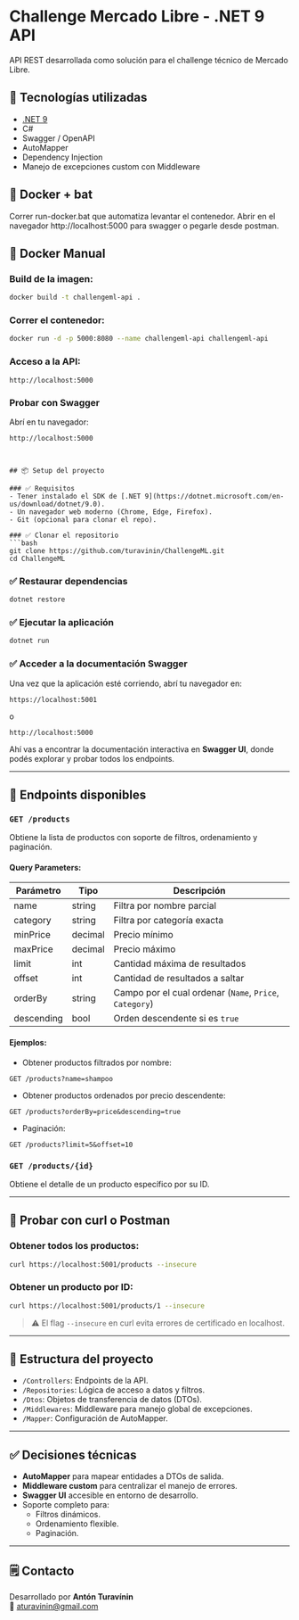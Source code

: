 
# Challenge Mercado Libre - .NET 9 API

API REST desarrollada como solución para el challenge técnico de Mercado Libre.

## 🚀 Tecnologías utilizadas

- [.NET 9](https://learn.microsoft.com/en-us/dotnet/core/whats-new/dotnet-9)
- C#
- Swagger / OpenAPI
- AutoMapper
- Dependency Injection
- Manejo de excepciones custom con Middleware

## 🐳 Docker + bat
Correr run-docker.bat que automatiza levantar el contenedor. 
Abrir en el navegador http://localhost:5000 para swagger o pegarle desde postman. 


## 🐳 Docker Manual

### Build de la imagen:
```bash
docker build -t challengeml-api .
```

### Correr el contenedor:
```bash
docker run -d -p 5000:8080 --name challengeml-api challengeml-api
```

### Acceso a la API:
```
http://localhost:5000
```

### Probar con Swagger
Abrí en tu navegador:
```
http://localhost:5000



## 📦 Setup del proyecto 

### ✅ Requisitos
- Tener instalado el SDK de [.NET 9](https://dotnet.microsoft.com/en-us/download/dotnet/9.0).
- Un navegador web moderno (Chrome, Edge, Firefox).
- Git (opcional para clonar el repo).

### ✅ Clonar el repositorio
```bash
git clone https://github.com/turavinin/ChallengeML.git
cd ChallengeML
```

### ✅ Restaurar dependencias
```bash
dotnet restore
```

### ✅ Ejecutar la aplicación
```bash
dotnet run
```

### ✅ Acceder a la documentación Swagger
Una vez que la aplicación esté corriendo, abrí tu navegador en:

```
https://localhost:5001
```
o
```
http://localhost:5000
```

Ahí vas a encontrar la documentación interactiva en **Swagger UI**, donde podés explorar y probar todos los endpoints.

---

## 📌 Endpoints disponibles

### `GET /products`
Obtiene la lista de productos con soporte de filtros, ordenamiento y paginación.

#### Query Parameters:
| Parámetro  | Tipo    | Descripción |
|------------|---------|-------------|
| name       | string  | Filtra por nombre parcial |
| category   | string  | Filtra por categoría exacta |
| minPrice   | decimal | Precio mínimo |
| maxPrice   | decimal | Precio máximo |
| limit      | int     | Cantidad máxima de resultados |
| offset     | int     | Cantidad de resultados a saltar |
| orderBy    | string  | Campo por el cual ordenar (`Name`, `Price`, `Category`) |
| descending | bool    | Orden descendente si es `true` |

#### Ejemplos:
- Obtener productos filtrados por nombre:
```
GET /products?name=shampoo
```
- Obtener productos ordenados por precio descendente:
```
GET /products?orderBy=price&descending=true
```
- Paginación:
```
GET /products?limit=5&offset=10
```

### `GET /products/{id}`
Obtiene el detalle de un producto específico por su ID.

---

## 🧪 Probar con curl o Postman

### Obtener todos los productos:
```bash
curl https://localhost:5001/products --insecure
```

### Obtener un producto por ID:
```bash
curl https://localhost:5001/products/1 --insecure
```

> ⚠️ El flag `--insecure` en curl evita errores de certificado en localhost.

---

## 🧰 Estructura del proyecto

- `/Controllers`: Endpoints de la API.
- `/Repositories`: Lógica de acceso a datos y filtros.
- `/Dtos`: Objetos de transferencia de datos (DTOs).
- `/Middlewares`: Middleware para manejo global de excepciones.
- `/Mapper`: Configuración de AutoMapper.

---

## ✅ Decisiones técnicas

- **AutoMapper** para mapear entidades a DTOs de salida.
- **Middleware custom** para centralizar el manejo de errores.
- **Swagger UI** accesible en entorno de desarrollo.
- Soporte completo para:
  - Filtros dinámicos.
  - Ordenamiento flexible.
  - Paginación.

---

## 🗒️ Contacto

Desarrollado por **Antón Turavínin**  
📧 [aturavinin@gmail.com](mailto:aturavinin@gmail.com)
